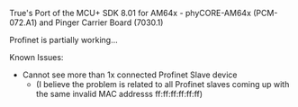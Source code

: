True's Port of the MCU+ SDK 8.01 for AM64x - phyCORE-AM64x (PCM-072.A1) and Pinger Carrier Board (7030.1)

Profinet is partially working...

Known Issues:
- Cannot see more than 1x connected Profinet Slave device 
  - (I believe the problem is related to all Profinet slaves coming up with the same invalid MAC addresss ff:ff:ff:ff:ff:ff)
